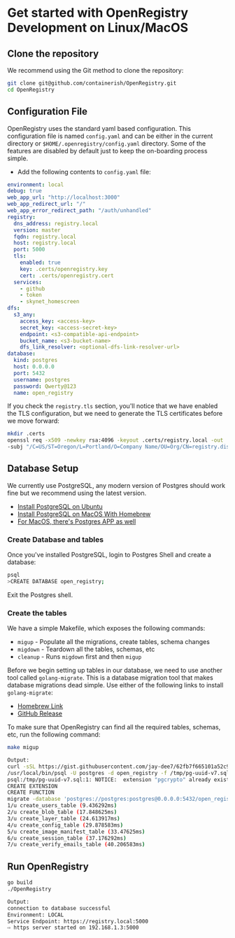 # Get started with OpenRegistry Development on Linux/MacOS

## Clone the repository

We recommend using the Git method to clone the repository:
```bash
git clone git@github.com/containerish/OpenRegistry.git
cd OpenRegistry
```

## Configuration File
OpenRegistry uses the standard yaml based configuration. This configuration file is named `config.yaml` and can be
either in the current directory or `$HOME/.openregistry/config.yaml` directory. Some of the features are disabled by
default just to keep the on-boarding process simple.

- Add the following contents to `config.yaml` file:

```yaml
environment: local
debug: true
web_app_url: "http://localhost:3000"
web_app_redirect_url: "/"
web_app_error_redirect_path: "/auth/unhandled"
registry:
  dns_address: registry.local
  version: master
  fqdn: registry.local
  host: registry.local
  port: 5000
  tls:
	enabled: true
    key: .certs/openregistry.key
    cert: .certs/openregistry.cert
  services:
    - github
    - token
    - skynet_homescreen
dfs:
  s3_any:
    access_key: <access-key>
    secret_key: <access-secret-key>
    endpoint: <s3-compatible-api-endpoint>
    bucket_name: <s3-bucket-name>
    dfs_link_resolver: <optional-dfs-link-resolver-url>
database:
  kind: postgres
  host: 0.0.0.0
  port: 5432
  username: postgres
  password: Qwerty@123
  name: open_registry
```

If you check the `registry.tls` section, you'll notice that we have enabled the TLS configuration, but we need to
generate the TLS certificates before we move forward:

```bash
mkdir .certs
openssl req -x509 -newkey rsa:4096 -keyout .certs/registry.local -out .certs/registry.local.crt -sha256 -days 365 \
-subj "/C=US/ST=Oregon/L=Portland/O=Company Name/OU=Org/CN=registry.dist.local" -nodes
```

## Database Setup

We currently use PostgreSQL, any modern version of Postgres should work fine but we recommend using the latest version.

- [Install PostgreSQL on Ubuntu](https://www.digitalocean.com/community/tutorials/how-to-install-postgresql-on-ubuntu-22-04-quickstart)
- [Install PostgreSQL on MacOS With Homebrew](https://formulae.brew.sh/formula/postgresql@15)
- [For MacOS, there's Postgres APP as well](https://postgresapp.com/)

### Create Database and tables

Once you've installed PostgreSQL, login to Postgres Shell and create a database:

```bash
psql
>CREATE DATABASE open_registry;
```

Exit the Postgres shell.

### Create the tables

We have a simple Makefile, which exposes the following commands:
- `migup` - Populate all the migrations, create tables, schema changes
- `migdown` - Teardown all the tables, schemas, etc
- `cleanup` - Runs `migdown` first and then `migup`

Before we begin setting up tables in our database, we need to use another tool called `golang-migrate`.
This is a database migration tool that makes database migrations dead simple. Use either of the following links to 
install `golang-migrate`:

- [Homebrew Link](https://formulae.brew.sh/formula/golang-migrate#default)
- [GitHub Release](https://github.com/golang-migrate/migrate/releases)

To make sure that OpenRegistry can find all the required tables, schemas, etc, run the following command:

```bash
make migup
```

```bash
Output:
curl -sSL https://gist.githubusercontent.com/jay-dee7/62fb7f665101a52c9c27dcff5bad03b6/raw/3fc979ead02ecbaba256819d309b2a9768a9d5b8/pg-uuid-v7.sql > /tmp/pg-uuid-v7.sql
/usr/local/bin/psql -U postgres -d open_registry -f /tmp/pg-uuid-v7.sql
psql:/tmp/pg-uuid-v7.sql:1: NOTICE:  extension "pgcrypto" already exists, skipping
CREATE EXTENSION
CREATE FUNCTION
migrate -database 'postgres://postgres:postgres@0.0.0.0:5432/open_registry?sslmode=disable' -path db/migrations up
1/u create_users_table (9.436292ms)
2/u create_blob_table (17.848625ms)
3/u create_layer_table (24.613917ms)
4/u create_config_table (29.878583ms)
5/u create_image_manifest_table (33.47625ms)
6/u create_session_table (37.176292ms)
7/u create_verify_emails_table (40.206583ms)
```

## Run OpenRegistry

```bash
go build
./OpenRegistry
```

```bash
Output:
connection to database successful
Environment: LOCAL
Service Endpoint: https://registry.local:5000
⇨ https server started on 192.168.1.3:5000
```

